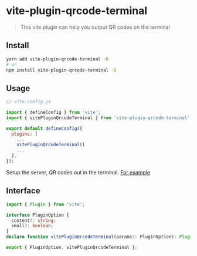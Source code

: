 # vite-plugin-qrcode-terminal

> This vite plugin can help you output QR codes on the terminal

## Install

```bash
yarn add vite-plugin-qrcode-terminal -D
# or
npm install vite-plugin-qrcode-terminal -D
```

## Usage

```js
// vite.config.js

import { defineConfig } from 'vite';
import { vitePluginQrcodeTerminal } from 'vite-plugin-qrcode-terminal';

export default defineConfig({
  plugins: [
    ...
    vitePluginQrcodeTerminal()
    ...
  ],
});
```

Setup the server, QR codes out in the terminal. [For example](./public/Snipaste_2022-09-04_23-02-27.png)

## Interface

```ts
import { Plugin } from 'vite';

interface PluginOption {
  content?: string;
  small?: boolean;
}
declare function vitePluginQrcodeTerminal(params?: PluginOption): Plugin;

export { PluginOption, vitePluginQrcodeTerminal };
```
